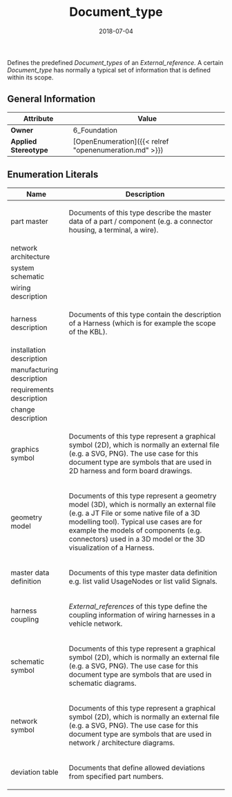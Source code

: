 ﻿---
title: Document_type
toc: false
type: specs
date: "2018-07-04"
draft: false
specification: KBL
version: 2.5
documentType: "Recommendation"
elementType: Class
classes:
  - Document_type
menu_name: kbl-2.5
---
<p> Defines the predefined <i>Document_types</i> of an <i>External_reference.</i> A certain <i>Document_type </i>has normally a typical set of information that is defined within its scope.      </p>

## General Information

| Attribute               | Value |
|-------------------------|-------|
| **Owner**               | 6_Foundation |
| **Applied Stereotype**  | [OpenEnumeration]({{< relref "openenumeration.md" >}})<br/>  |

## Enumeration Literals
| Name          | **Description** |
|---------------|-----------------|
| part master | <p> Documents of this type describe the master data of a part / component (e.g. a connector housing, a&#160;terminal, a wire).      </p> |
| network architecture |  |
| system schematic |  |
| wiring description |  |
| harness description | <p> Documents of this type contain the description of a Harness&#160;(which is for example the scope of the KBL).      </p> |
| installation description |  |
| manufacturing description |  |
| requirements description |  |
| change description |  |
| graphics symbol | <p> Documents of this type represent a graphical symbol (2D), which is normally an external file (e.g. a SVG, PNG). The use case for this document type are symbols that are used in 2D&#160;harness and form board drawings.      </p> |
| geometry model | <p> Documents of this type represent a geometry model (3D), which is normally an external file (e.g. a JT&#160;File or some native file of a 3D modelling tool). Typical use cases are for example the models of components (e.g. connectors) used in a 3D model or the 3D visualization of a Harness.      </p> |
| master data definition | <p> Documents of this type master data definition e.g. list valid UsageNodes or list valid Signals.      </p> |
| harness coupling | <p> <i>External_references </i>of this type define the coupling information of wiring harnesses in a vehicle network.      </p> |
| schematic symbol | <p> Documents of this type represent a graphical symbol (2D), which is normally an external file (e.g. a SVG, PNG). The use case for this document type are symbols that are used in schematic diagrams.      </p> |
| network symbol | <p> Documents of this type represent a graphical symbol (2D), which is normally an external file (e.g. a SVG, PNG). The use case for this document type are symbols that are used in network /&#160;architecture diagrams.      </p> |
| deviation table | <p> Documents that define allowed deviations from specified part numbers.      </p> |
